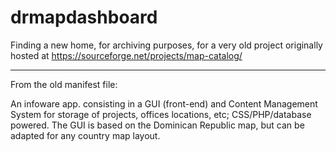 # drmapdashboard

Finding a new home, for archiving purposes, for a very old project originally hosted at https://sourceforge.net/projects/map-catalog/

---
From the old manifest file:

An infoware app. consisting in a GUI (front-end) and Content Management System for storage of projects, offices locations, etc; CSS/PHP/database powered. The GUI is based on the Dominican Republic map, but can be adapted for any country map layout.

